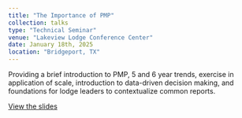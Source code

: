 ```yaml
---
title: "The Importance of PMP"
collection: talks
type: "Technical Seminar"
venue: "Lakeview Lodge Conference Center"
date: January 18th, 2025
location: "Bridgeport, TX"
---
```

Providing a brief introduction to PMP, 5 and 6 year trends, exercise in application of scale, introduction to data-driven decision making, and foundations for lodge leaders to contextualize common reports.

[View the slides](https://ian-wilhite.github.io/files/importance_of_PMP.pdf)